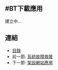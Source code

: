 #BT下載應用
---

建立中...

## 連結

   * [目錄](<index.md>)
   * 前一節: [系統故障救援](<03.02.md>)
   * 下一節: [架設網站應用](<03.04.md>)